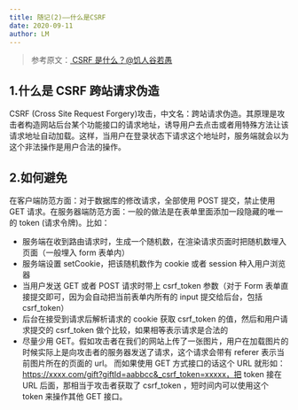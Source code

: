 ```yaml
---
title: 随记(2)——什么是CSRF
date: 2020-09-11
author: LM
---
```


> 参考原文：[ CSRF 是什么？@饥人谷若愚 ](https://zhuanlan.zhihu.com/p/22521378)

## 1.什么是 CSRF 跨站请求伪造

CSRF (Cross Site Request Forgery)攻击，中文名：跨站请求伪造。其原理是攻击者构造网站后台某个功能接口的请求地址，诱导用户去点击或者用特殊方法让该请求地址自动加载。这样，当用户在登录状态下请求这个地址时，服务端就会以为这个非法操作是用户合法的操作。

## 2.如何避免

在客户端防范方面：对于数据库的修改请求，全部使用 POST 提交，禁止使用 GET 请求。在服务器端防范方面：一般的做法是在表单里面添加一段隐藏的唯一的 token (请求令牌)。比如：

- 服务端在收到路由请求时，生成一个随机数，在渲染请求页面时把随机数埋入页面（一般埋入 form 表单内）
- 服务端设置 setCookie，把该随机数作为 cookie 或者 session 种入用户浏览器
- 当用户发送 GET 或者 POST 请求时带上 csrf_token 参数（对于 Form 表单直接提交即可，因为会自动把当前表单内所有的 input 提交给后台，包括 csrf_token）
- 后台在接受到请求后解析请求的 cookie 获取 csrf_token 的值，然后和用户请求提交的 csrf_token 做个比较，如果相等表示请求是合法的
- 尽量少用 GET。假如攻击者在我们的网站上传了一张图片，用户在加载图片的时候实际上是向攻击者的服务器发送了请求，这个请求会带有 referer 表示当前图片所在的页面的  url。 而如果使用 GET 方式接口的话这个 URL 就形如：https://xxxx.com/gift?giftId=aabbcc&_csrf_token=xxxxx，把 token 接在 URL 后面，那相当于攻击者获取了 csrf_token ，短时间内可以使用这个 token 来操作其他 GET 接口。
